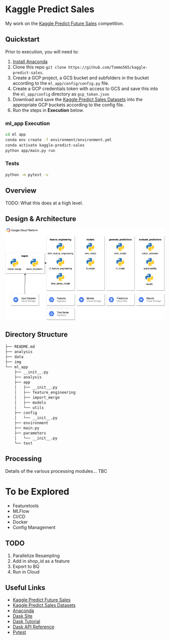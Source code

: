 # Kaggle Predict Sales

My work on the [Kaggle Predict Future Sales](https://www.kaggle.com/c/competitive-data-science-predict-future-sales) competition.

## Quickstart

Prior to execution, you will need to:
1. [Install Anaconda](https://www.anaconda.com/)
2. Clone this repo `git clone https://github.com/Tommo565/kaggle-predict-sales`.
3. Create a GCP project, a GCS bucket and subfolders in the bucket according to the `ml_app/config/config.py` file.
4. Create a GCP credentials token with access to GCS and save this into the `ml_app/config` directory as `gcp_token.json`
5. Download and save the [Kaggle Predict Sales Datasets](https://www.kaggle.com/c/competitive-data-science-predict-future-sales/data) into the appropriate GCP buckets according to the config file.
6. Run the steps in **Execution** below.

### ml_app Execution
```bash
cd ml app
conda env create -f environment/environment.yml
conda activate kaggle-predict-sales
python app/main.py run
```

### Tests
```bash
python -m pytest -v
```

## Overview

TODO: What this does at a high level.

## Design & Architecture

![](./img/design.png)

## Directory Structure
```
├── README.md
├── analysis
├── data
├── img
└── ml_app
    ├── __init__.py
    ├── analysis
    ├── app
    │   ├── __init__.py
    │   ├── feature_engineering
    │   ├── import_merge
    │   ├── models
    │   └── utils
    ├── config
    │   └── __init__.py
    ├── environment
    ├── main.py
    ├── parameters   
    │   └── __init__.py
    └── test
```

## Processing

Details of the various processing modules... TBC

# To be Explored

* Featuretools
* MLFlow
* CI/CD
* Docker
* Config Management

## TODO

1. Parallelize Resampling
2. Add in shop_id as a feature
3. Export to BQ
4. Run in Cloud

## Useful Links
* [Kaggle Predict Future Sales](https://www.kaggle.com/c/competitive-data-science-predict-future-sales)
* [Kaggle Predict Sales Datasets](https://www.kaggle.com/c/competitive-data-science-predict-future-sales/data)
* [Anaconda](https://www.anaconda.com/)
* [Dask Site](https://dask.org/)
* [Dask Tutorial](https://github.com/dask/dask-tutorial)
* [Dask API Reference](https://docs.dask.org/en/latest/)
* [Pytest](https://docs.pytest.org/en/latest/)

